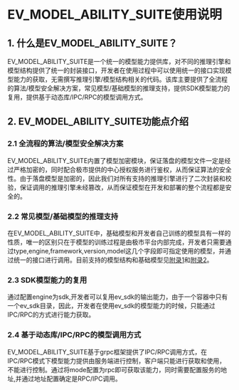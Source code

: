 # EV_MODEL_ABILITY_SUITE使用说明

## 1. 什么是EV_MODEL_ABILITY_SUITE？
EV_MODEL_ABILITY_SUITE是一个统一的模型能力提供库，对不同的推理引擎和模型结构提供了统一的封装接口，开发者在使用过程中可以使用统一的接口实现模型能力的获取，无需撰写推理引擎/模型结构相关的代码。该库主要提供了全流程的算法/模型安全解决方案，常见模型/基础模型的推理支持，提供SDK模型能力的复用，提供基于动态库/IPC/RPC的模型调用方式。

## 2. EV_MODEL_ABILITY_SUITE功能点介绍

### 2.1 全流程的算法/模型安全解决方案
EV_MODEL_ABILITY_SUITE内置了模型加密模块，保证落盘的模型文件一定是经过严格加密的，同时配合极市提供的中心授权服务进行鉴权，从而保证算法的安全性。由于落盘模型是加密的，因此我们对所有支持的推理引擎进行了二次封装和校验，保证调用的推理引擎未经篡改，从而保证模型在开发和部署的整个流程都是安全的。

### 2.2 常见模型/基础模型的推理支持
在EV_MODEL_ABILITY_SUITE中，基础模型和开发者自己训练的模型具有一样的性质，唯一的区别只在于模型的训练过程是由极市平台内部完成，开发者只需要通过type,engine,framework,version,model这几个字段即可指定使用的模型，并通过统一的接口进行调用。目前支持的模型结构和基础模型见[附录1](#附录1)和[附录2](#附录2)。
 
### 2.3 SDK模型能力的复用
通过配置engine为sdk,开发者可以复用ev_sdk的输出能力，由于一个容器中只有一个ev_sdk目录，因此，开发者在使用ev_sdk的模型能力的时候，只能通过IPC/RPC的方式进行能力获取。

### 2.4 基于动态库/IPC/RPC的模型调用方式
EV_MODEL_ABILITY_SUITE基于grpc框架提供了IPC/RPC调用方式，在IPC/RPC模式下模型能力提供由服务端进行控制，客户端只能进行获取和使用，不能进行控制。通过将mode配置为rpc即可获取该能力，同时需要配置服务的地址,并通过地址配置确定是RPC/IPC调用。

